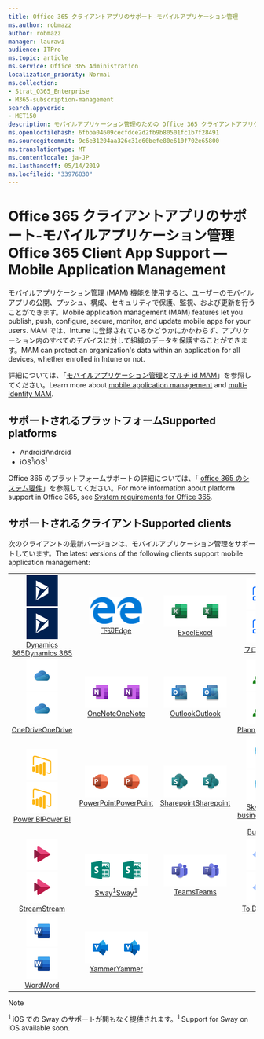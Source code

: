 ```yaml
---
title: Office 365 クライアントアプリのサポート-モバイルアプリケーション管理
ms.author: robmazz
author: robmazz
manager: laurawi
audience: ITPro
ms.topic: article
ms.service: Office 365 Administration
localization_priority: Normal
ms.collection:
- Strat_O365_Enterprise
- M365-subscription-management
search.appverid:
- MET150
description: モバイルアプリケーション管理のための Office 365 クライアントアプリケーションサポートについて
ms.openlocfilehash: 6fbba04609cecfdce2d2fb9b80501fc1b7f28491
ms.sourcegitcommit: 9c6e31204aa326c31d60befe80e610f702e65800
ms.translationtype: MT
ms.contentlocale: ja-JP
ms.lasthandoff: 05/14/2019
ms.locfileid: "33976830"
---
```

# <a name="office-365-client-app-support--mobile-application-management"></a><span data-ttu-id="3595b-103">Office 365 クライアントアプリのサポート-モバイルアプリケーション管理</span><span class="sxs-lookup"><span data-stu-id="3595b-103">Office 365 Client App Support — Mobile Application Management</span></span>

<span data-ttu-id="3595b-104">モバイルアプリケーション管理 (MAM) 機能を使用すると、ユーザーのモバイルアプリの公開、プッシュ、構成、セキュリティで保護、監視、および更新を行うことができます。</span><span class="sxs-lookup"><span data-stu-id="3595b-104">Mobile application management (MAM) features let you publish, push, configure, secure, monitor, and update mobile apps for your users.</span></span> <span data-ttu-id="3595b-105">MAM では、Intune に登録されているかどうかにかかわらず、アプリケーション内のすべてのデバイスに対して組織のデータを保護することができます。</span><span class="sxs-lookup"><span data-stu-id="3595b-105">MAM can protect an organization's data within an application for all devices, whether enrolled in Intune or not.</span></span>

<span data-ttu-id="3595b-106">詳細については、「[モバイルアプリケーション管理](https://docs.microsoft.com/intune/mam-faq)と[マルチ id MAM](https://docs.microsoft.com/intune/app-protection-policy)」を参照してください。</span><span class="sxs-lookup"><span data-stu-id="3595b-106">Learn more about [mobile application management](https://docs.microsoft.com/intune/mam-faq) and [multi-identity MAM](https://docs.microsoft.com/intune/app-protection-policy).</span></span>

## <a name="supported-platforms"></a><span data-ttu-id="3595b-107">サポートされるプラットフォーム</span><span class="sxs-lookup"><span data-stu-id="3595b-107">Supported platforms</span></span>

 - <span data-ttu-id="3595b-108">Android</span><span class="sxs-lookup"><span data-stu-id="3595b-108">Android</span></span>
 - <span data-ttu-id="3595b-109">iOS<sup>1</sup></span><span class="sxs-lookup"><span data-stu-id="3595b-109">iOS<sup>1</sup></span></span>

<span data-ttu-id="3595b-110">Office 365 のプラットフォームサポートの詳細については、「 [office 365 のシステム要件](https://products.office.com/office-system-requirements)」を参照してください。</span><span class="sxs-lookup"><span data-stu-id="3595b-110">For more information about platform support in Office 365, see [System requirements for Office 365](https://products.office.com/office-system-requirements).</span></span>

## <a name="supported-clients"></a><span data-ttu-id="3595b-111">サポートされるクライアント</span><span class="sxs-lookup"><span data-stu-id="3595b-111">Supported clients</span></span>

<span data-ttu-id="3595b-112">次のクライアントの最新バージョンは、モバイルアプリケーション管理をサポートしています。</span><span class="sxs-lookup"><span data-stu-id="3595b-112">The latest versions of the following clients support mobile application management:</span></span>

| | | | | | |
|:---:|:---:|:---:|:---:|:---:|:---:|
| <span data-ttu-id="3595b-113">![Dynamics 365 アイコン](media/o365-dynamics365-64x64.png)</span><span class="sxs-lookup"><span data-stu-id="3595b-113">![Dynamics 365 icon](media/o365-dynamics365-64x64.png)</span></span> <br> [<span data-ttu-id="3595b-114">Dynamics 365</span><span class="sxs-lookup"><span data-stu-id="3595b-114">Dynamics 365</span></span>](https://dynamics.microsoft.com) | <span data-ttu-id="3595b-115">![エッジアイコン](media/o365-edge-64x64.png)</span><span class="sxs-lookup"><span data-stu-id="3595b-115">![Edge icon](media/o365-edge-64x64.png)</span></span> <br> [<span data-ttu-id="3595b-116">下辺</span><span class="sxs-lookup"><span data-stu-id="3595b-116">Edge</span></span>](https://www.microsoft.com/windows/microsoft-edge) | <span data-ttu-id="3595b-117">![[Excel] アイコン](media/o365-excel-64x64.png)</span><span class="sxs-lookup"><span data-stu-id="3595b-117">![Excel icon](media/o365-excel-64x64.png)</span></span> <br> [<span data-ttu-id="3595b-118">Excel</span><span class="sxs-lookup"><span data-stu-id="3595b-118">Excel</span></span>](https://products.office.com/excel) | <span data-ttu-id="3595b-119">![フローアイコン](media/o365-flow-64x64.png)</span><span class="sxs-lookup"><span data-stu-id="3595b-119">![Flow icon](media/o365-flow-64x64.png)</span></span> <br> [<span data-ttu-id="3595b-120">フロー</span><span class="sxs-lookup"><span data-stu-id="3595b-120">Flow</span></span>](https://flow.microsoft.com) | <span data-ttu-id="3595b-121">![Kaizala アイコン](media/o365-kaizala-64x64.png)</span><span class="sxs-lookup"><span data-stu-id="3595b-121">![Kaizala icon](media/o365-kaizala-64x64.png)</span></span> <br> [<span data-ttu-id="3595b-122">Kaizala</span><span class="sxs-lookup"><span data-stu-id="3595b-122">Kaizala</span></span>](https://products.office.com/en/business/microsoft-kaizala) 
| <span data-ttu-id="3595b-123">![OneDrive for Business アイコン](media/o365-OneDrive-64x64.png)</span><span class="sxs-lookup"><span data-stu-id="3595b-123">![OneDrive for Business icon](media/o365-OneDrive-64x64.png)</span></span> <br> [<span data-ttu-id="3595b-124">OneDrive</span><span class="sxs-lookup"><span data-stu-id="3595b-124">OneDrive</span></span>](https://products.office.com/onedrive-for-business/online-cloud-storage) | <span data-ttu-id="3595b-125">![OneNote アイコン](media/o365-OneNote-64x64.png)</span><span class="sxs-lookup"><span data-stu-id="3595b-125">![OneNote icon](media/o365-OneNote-64x64.png)</span></span> <br> [<span data-ttu-id="3595b-126">OneNote</span><span class="sxs-lookup"><span data-stu-id="3595b-126">OneNote</span></span>](https://products.office.com/onenote) | <span data-ttu-id="3595b-127">![Outlook アイコン](media/o365-outlook-64x64.png)</span><span class="sxs-lookup"><span data-stu-id="3595b-127">![Outlook icon](media/o365-outlook-64x64.png)</span></span> <br> [<span data-ttu-id="3595b-128">Outlook</span><span class="sxs-lookup"><span data-stu-id="3595b-128">Outlook</span></span>](https://products.office.com/outlook) | <span data-ttu-id="3595b-129">![Planner アイコン](media/o365-planner-64x64.png)</span><span class="sxs-lookup"><span data-stu-id="3595b-129">![Planner icon](media/o365-planner-64x64.png)</span></span> <br> [<span data-ttu-id="3595b-130">Planner</span><span class="sxs-lookup"><span data-stu-id="3595b-130">Planner</span></span>](https://products.office.com/business/task-management-software) | <span data-ttu-id="3595b-131">![PowerApps アイコン](media/o365-powerapps-64x64.png)</span><span class="sxs-lookup"><span data-stu-id="3595b-131">![PowerApps icon](media/o365-powerapps-64x64.png)</span></span> <br> [<span data-ttu-id="3595b-132">PowerApps</span><span class="sxs-lookup"><span data-stu-id="3595b-132">PowerApps </span></span>](https://powerapps.microsoft.com) 
| <span data-ttu-id="3595b-133">![PowerBI アイコン](media/o365-powerbi-64x64.png)</span><span class="sxs-lookup"><span data-stu-id="3595b-133">![PowerBI icon](media/o365-powerbi-64x64.png)</span></span> <br> [<span data-ttu-id="3595b-134">Power BI</span><span class="sxs-lookup"><span data-stu-id="3595b-134">Power BI</span></span>](https://powerbi.microsoft.com) | <span data-ttu-id="3595b-135">![[PowerPoint] アイコン](media/o365-powerpoint-64x64.png)</span><span class="sxs-lookup"><span data-stu-id="3595b-135">![PowerPoint icon](media/o365-powerpoint-64x64.png)</span></span> <br> [<span data-ttu-id="3595b-136">PowerPoint</span><span class="sxs-lookup"><span data-stu-id="3595b-136">PowerPoint</span></span>](https://products.office.com/powerpoint) | <span data-ttu-id="3595b-137">![SharePoint アイコン](media/o365-sharepoint-64x64.png)</span><span class="sxs-lookup"><span data-stu-id="3595b-137">![SharePoint icon](media/o365-sharepoint-64x64.png)</span></span> <br> [<span data-ttu-id="3595b-138">Sharepoint</span><span class="sxs-lookup"><span data-stu-id="3595b-138">Sharepoint</span></span>](https://products.office.com/sharepoint) | <span data-ttu-id="3595b-139">![Skype for Business アイコン](media/o365-skypeforbusiness-64x64.png)</span><span class="sxs-lookup"><span data-stu-id="3595b-139">![Skype for Business icon](media/o365-skypeforbusiness-64x64.png)</span></span> <br> [<span data-ttu-id="3595b-140">Skype for <br> business</span><span class="sxs-lookup"><span data-stu-id="3595b-140">Skype for <br> Business</span></span>](https://www.skype.com/business/) | <span data-ttu-id="3595b-141">![StaffHub アイコン](media/o365-staffhub-64x64.png)</span><span class="sxs-lookup"><span data-stu-id="3595b-141">![StaffHub icon](media/o365-staffhub-64x64.png)</span></span> <br> [<span data-ttu-id="3595b-142">StaffHub</span><span class="sxs-lookup"><span data-stu-id="3595b-142">StaffHub</span></span>](https://products.office.com/microsoft-staffhub/staff-scheduling-software) 
| <span data-ttu-id="3595b-143">![ストリームアイコン](media/o365-stream-64x64.png)</span><span class="sxs-lookup"><span data-stu-id="3595b-143">![Stream icon](media/o365-stream-64x64.png)</span></span> <br> [<span data-ttu-id="3595b-144">Stream</span><span class="sxs-lookup"><span data-stu-id="3595b-144">Stream</span></span>](https://stream.microsoft.com) | <span data-ttu-id="3595b-145">![Sway アイコン](media/o365-sway-64x64.png)</span><span class="sxs-lookup"><span data-stu-id="3595b-145">![Sway icon](media/o365-sway-64x64.png)</span></span> <br> [<span data-ttu-id="3595b-146">Sway<sup>1</sup></span><span class="sxs-lookup"><span data-stu-id="3595b-146">Sway<sup>1</sup></span></span>](https://sway.com) | <span data-ttu-id="3595b-147">![Teams アイコン](media/o365-teams-64x64.png)</span><span class="sxs-lookup"><span data-stu-id="3595b-147">![Teams icon](media/o365-teams-64x64.png)</span></span> <br> [<span data-ttu-id="3595b-148">Teams</span><span class="sxs-lookup"><span data-stu-id="3595b-148">Teams</span></span>](https://products.office.com/microsoft-teams/group-chat-software) | <span data-ttu-id="3595b-149">![To Do アイコン](media/o365-todo-64x64.png)</span><span class="sxs-lookup"><span data-stu-id="3595b-149">![To-Do icon](media/o365-todo-64x64.png)</span></span> <br> [<span data-ttu-id="3595b-150">To Do</span><span class="sxs-lookup"><span data-stu-id="3595b-150">To-Do</span></span>](https://todo.microsoft.com) | <span data-ttu-id="3595b-151">![Visio アイコン](media/o365-visio-64x64.png)</span><span class="sxs-lookup"><span data-stu-id="3595b-151">![Visio icon](media/o365-visio-64x64.png)</span></span> <br> [<span data-ttu-id="3595b-152">Visio</span><span class="sxs-lookup"><span data-stu-id="3595b-152">Visio</span></span>](https://products.office.com/visio/flowchart-software) 
| <span data-ttu-id="3595b-153">![[Word] アイコン](media/o365-word-64x64.png)</span><span class="sxs-lookup"><span data-stu-id="3595b-153">![Word icon](media/o365-word-64x64.png)</span></span> <br> [<span data-ttu-id="3595b-154">Word</span><span class="sxs-lookup"><span data-stu-id="3595b-154">Word</span></span>](https://products.office.com/word) | <span data-ttu-id="3595b-155">![Yammer アイコン](media/o365-yammer-64x64.png)</span><span class="sxs-lookup"><span data-stu-id="3595b-155">![Yammer icon](media/o365-yammer-64x64.png)</span></span> <br> [<span data-ttu-id="3595b-156">Yammer</span><span class="sxs-lookup"><span data-stu-id="3595b-156">Yammer</span></span>](https://products.office.com/yammer/yammer-overview)

> [!NOTE]
> <span data-ttu-id="3595b-157"><sup>1</sup> iOS での Sway のサポートが間もなく提供されます。</span><span class="sxs-lookup"><span data-stu-id="3595b-157"><sup>1</sup> Support for Sway on iOS available soon.</span></span>